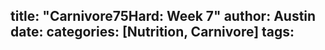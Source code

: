 title: "Carnivore75Hard: Week 7"
author: Austin
date:
categories: [Nutrition, Carnivore]
tags: 
---

